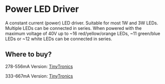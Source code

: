 # Power LED Driver
A constant current (power) LED driver. Suitable for most 1W and 3W LEDs. Multiple LEDs can be connected in series. When powered with the maximum voltage of 40V up to ~16 red/yellow/orange LEDs, ~11 green/blue LEDs or ~12 white LEDs can be connected in series.

## Where to buy?
278-556mA Version:
[TinyTronics](https://www.tinytronics.nl/index.php?route=product/product&product_id=7288)

333-667mA Version:
[TinyTronics](https://www.tinytronics.nl/index.php?route=product/product&product_id=7287)

